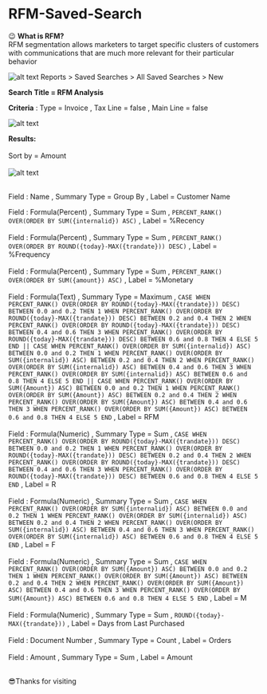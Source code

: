 # RFM-Saved-Search

😉 **What is RFM?** <br>
RFM segmentation allows marketers to target specific clusters of customers with communications that are much more relevant for their particular behavior

![alt text](https://i.imgur.com/p6mmpcg.png)
Reports > Saved Searches > All Saved Searches > New


**Search Title = RFM Analysis** 

**Criteria** : Type = Invoice , Tax Line = false , Main Line = false

![alt text](https://i.imgur.com/FdMtYEc.png)

**Results:** <br><br>
Sort by = Amount <br><br>
![alt text](https://i.imgur.com/Nv1JuCC.png)
<br><br>

Field : Name , Summary Type = Group By , Label = Customer Name <br>

Field : Formula(Percent) , Summary Type = Sum , 
`PERCENT_RANK() OVER(ORDER BY SUM({internalid}) ASC)`
, Label = %Recency
<br><br>
Field : Formula(Percent) , Summary Type = Sum , 
`PERCENT_RANK() OVER(ORDER BY ROUND({today}-MAX({trandate})) DESC)`
, Label = %Frequency
<br><br>
Field : Formula(Percent) , Summary Type = Sum , 
`PERCENT_RANK() OVER(ORDER BY SUM({amount}) ASC)`
, Label = %Monetary
<br><br>
Field : Formula(Text) , Summary Type = Maximum , 
`CASE WHEN PERCENT_RANK() OVER(ORDER BY ROUND({today}-MAX({trandate})) DESC) BETWEEN 0.0 and 0.2 THEN 1 WHEN PERCENT_RANK() OVER(ORDER BY ROUND({today}-MAX({trandate})) DESC) BETWEEN 0.2 and 0.4 THEN 2 WHEN PERCENT_RANK() OVER(ORDER BY ROUND({today}-MAX({trandate})) DESC)  BETWEEN 0.4 and 0.6 THEN 3 WHEN PERCENT_RANK() OVER(ORDER BY ROUND({today}-MAX({trandate})) DESC) BETWEEN 0.6 and 0.8 THEN 4 ELSE 5 END || CASE WHEN PERCENT_RANK() OVER(ORDER BY SUM({internalid}) ASC) BETWEEN 0.0 and 0.2 THEN 1 WHEN PERCENT_RANK() OVER(ORDER BY SUM({internalid}) ASC) BETWEEN 0.2 and 0.4 THEN 2 WHEN PERCENT_RANK() OVER(ORDER BY SUM({internalid}) ASC) BETWEEN 0.4 and 0.6 THEN 3 WHEN PERCENT_RANK() OVER(ORDER BY SUM({internalid}) ASC) BETWEEN 0.6 and 0.8 THEN 4 ELSE 5 END || CASE WHEN PERCENT_RANK() OVER(ORDER BY SUM({Amount}) ASC) BETWEEN 0.0 and 0.2 THEN 1 WHEN PERCENT_RANK() OVER(ORDER BY SUM({Amount}) ASC) BETWEEN 0.2 and 0.4 THEN 2 WHEN PERCENT_RANK() OVER(ORDER BY SUM({Amount}) ASC) BETWEEN 0.4 and 0.6 THEN 3 WHEN PERCENT_RANK() OVER(ORDER BY SUM({Amount}) ASC) BETWEEN 0.6 and 0.8 THEN 4 ELSE 5 END`
, Label = RFM
<br><br>
Field : Formula(Numeric) , Summary Type = Sum , 
`CASE WHEN PERCENT_RANK() OVER(ORDER BY ROUND({today}-MAX({trandate})) DESC) BETWEEN 0.0 and 0.2 THEN 1 WHEN PERCENT_RANK() OVER(ORDER BY ROUND({today}-MAX({trandate})) DESC) BETWEEN 0.2 and 0.4 THEN 2 WHEN PERCENT_RANK() OVER(ORDER BY ROUND({today}-MAX({trandate})) DESC)  BETWEEN 0.4 and 0.6 THEN 3 WHEN PERCENT_RANK() OVER(ORDER BY ROUND({today}-MAX({trandate})) DESC) BETWEEN 0.6 and 0.8 THEN 4 ELSE 5 END`
, Label = R
<br><br>
Field : Formula(Numeric) , Summary Type = Sum , 
`CASE WHEN PERCENT_RANK() OVER(ORDER BY SUM({internalid}) ASC) BETWEEN 0.0 and 0.2 THEN 1 WHEN PERCENT_RANK() OVER(ORDER BY SUM({internalid}) ASC) BETWEEN 0.2 and 0.4 THEN 2 WHEN PERCENT_RANK() OVER(ORDER BY SUM({internalid}) ASC) BETWEEN 0.4 and 0.6 THEN 3 WHEN PERCENT_RANK() OVER(ORDER BY SUM({internalid}) ASC) BETWEEN 0.6 and 0.8 THEN 4 ELSE 5 END`
, Label = F
<br><br>
Field : Formula(Numeric) , Summary Type = Sum , 
`CASE WHEN PERCENT_RANK() OVER(ORDER BY SUM({Amount}) ASC) BETWEEN 0.0 and 0.2 THEN 1 WHEN PERCENT_RANK() OVER(ORDER BY SUM({Amount}) ASC) BETWEEN 0.2 and 0.4 THEN 2 WHEN PERCENT_RANK() OVER(ORDER BY SUM({Amount}) ASC) BETWEEN 0.4 and 0.6 THEN 3 WHEN PERCENT_RANK() OVER(ORDER BY SUM({Amount}) ASC) BETWEEN 0.6 and 0.8 THEN 4 ELSE 5 END`
, Label = M
<br><br>
Field : Formula(Numeric) , Summary Type = Sum , 
`ROUND({today}-MAX({trandate}))`
, Label = Days from Last Purchased
<br><br>
Field : Document Number , Summary Type = Count , Label = Orders
<br><br>
Field : Amount , Summary Type = Sum , Label = Amount
<br><br>

😎Thanks for visiting
